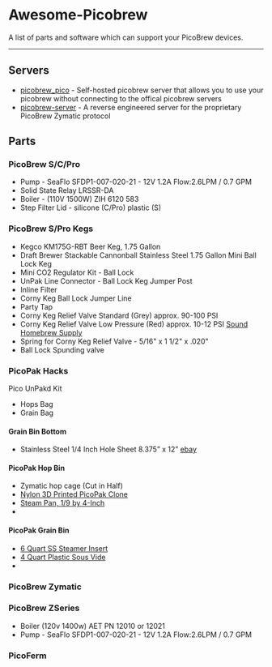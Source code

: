 # Awesome-Picobrew
A list of parts and software which can support your PicoBrew devices.

--------------------
## Servers
- [picobrew_pico](https://github.com/chiefwigms/picobrew_pico) - Self-hosted picobrew server that allows you to use your picobrew without connecting to the offical picobrew servers
- [picobrew-server](https://github.com/hotzenklotz/picobrew-server) - A reverse engineered server for the proprietary PicoBrew Zymatic protocol

## Parts

### PicoBrew S/C/Pro
- Pump - SeaFlo SFDP1-007-020-21 - 12V 1.2A Flow:2.6LPM / 0.7 GPM
- Solid State Relay LRSSR-DA
- Boiler - (110V 1500W) ZIH 6120 583
- Step Filter Lid - silicone (C/Pro) plastic (S)

### PicoBrew S/Pro Kegs
- Kegco KM175G-RBT Beer Keg, 1.75 Gallon
- Draft Brewer Stackable Cannonball Stainless Steel 1.75 Gallon Mini Ball Lock Keg
- Mini CO2 Regulator Kit - Ball Lock
- UnPak Line Connector - Ball Lock Keg Jumper Post
- Inline Filter
- Corny Keg Ball Lock Jumper Line
- Party Tap
- Corny Keg Relief Valve Standard (Grey) approx. 90-100 PSI
- Corny Keg Relief Valve Low Pressure (Red) approx. 10-12 PSI [Sound Homebrew Supply](http://www.soundhomebrew.com/corny-keg-relief-valve-10-12-psi/)
- Spring for Corny Keg Relief Valve - 5/16" x 1 1/2" x .020"
- Ball Lock Spunding valve

### PicoPak Hacks

Pico UnPakd Kit
- Hops Bag
- Grain Bag

#### Grain Bin Bottom
- Stainless Steel 1/4 Inch Hole Sheet 8.375” x 12” [ebay](https://www.ebay.com/itm/Perforated-304-Stainless-Steel-1-4-inch-hole-20-gauge-Price-per-10-square-inch/130754223088)

#### PicoPak Hop Bin
- Zymatic hop cage (Cut in Half)
- [Nylon 3D Printed PicoPak Clone](https://www.thingiverse.com/thing:3322714?fbclid)
- [Steam Pan, 1/9 by 4-Inch](https://amzn.to/3fyXonN)
-

#### PicoPak Grain Bin
- [6 Quart SS Steamer Insert](https://amzn.to/2YImaLp)
- [4 Quart Plastic Sous Vide](https://amzn.to/3e9L4Kx)
-

### PicoBrew Zymatic

### PicoBrew ZSeries
- Boiler (120v 1400w) AET PN 12010 or 12021
- Pump - SeaFlo SFDP1-007-020-21 - 12V 1.2A Flow:2.6LPM / 0.7 GPM

### PicoFerm
